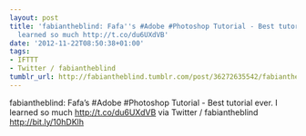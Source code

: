 ```yaml
---
layout: post
title: 'fabiantheblind: Fafa''s #Adobe #Photoshop Tutorial - Best tutorial ever. I
  learned so much http://t.co/du6UXdVB'
date: '2012-11-22T08:50:38+01:00'
tags:
- IFTTT
- Twitter / fabiantheblind
tumblr_url: http://fabiantheblind.tumblr.com/post/36272635542/fabiantheblind-fafas-adobe-photoshop-tutorial
---
```

fabiantheblind: Fafa’s #Adobe #Photoshop Tutorial - Best tutorial ever. I learned so much http://t.co/du6UXdVB
via Twitter / fabiantheblind http://bit.ly/10hDKlh
